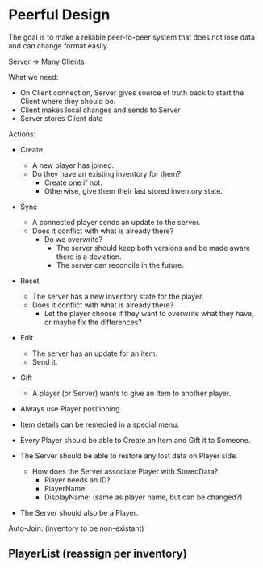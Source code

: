# Peerful Design

The goal is to make a reliable peer-to-peer system that does not lose data and can change format easily.

Server -> Many Clients

What we need:
- On Client connection, Server gives source of truth back to start the Client where they should be.
- Client makes local changes and sends to Server
- Server stores Client data

Actions:
- Create
  - A new player has joined.
  - Do they have an existing inventory for them?
    - Create one if not.
    - Otherwise, give them their last stored inventory state.
- Sync
  - A connected player sends an update to the server.
  - Does it conflict with what is already there?
    - Do we overwrite?
      - The server should keep both versions and be made aware there is a deviation.
      - The server can reconcile in the future.
- Reset
  - The server has a new inventory state for the player.
  - Does it conflict with what is already there?
    - Let the player choose if they want to overwrite what they have, or maybe fix the differences?
- Edit
  - The server has an update for an item.
  - Send it.
- Gift
  - A player (or Server) wants to give an Item to another player.


- Always use Player positioning.
- Item details can be remedied in a special menu.


- Every Player should be able to Create an Item and Gift it to Someone.
- The Server should be able to restore any lost data on Player side.
  - How does the Server associate Player with StoredData?
    - Player needs an ID?
    - PlayerName: .....
    - DisplayName: (same as player name, but can be changed?)
- The Server should also be a Player.


Auto-Join: (inventory to be non-existant)

PlayerList (reassign per inventory)
- 


